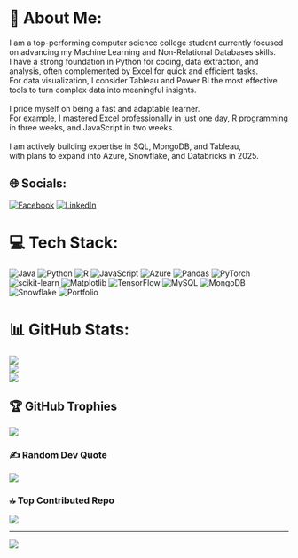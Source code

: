 # 💫 About Me:
I am a top-performing computer science college student currently focused on advancing my Machine Learning and Non-Relational Databases skills. <br>I have a strong foundation in Python for coding, data extraction, and analysis, often complemented by Excel for quick and efficient tasks. <br>For data visualization, I consider Tableau and Power BI the most effective tools to turn complex data into meaningful insights.<br><br>I pride myself on being a fast and adaptable learner. <br>For example, I mastered Excel professionally in just one day, R programming in three weeks, and JavaScript in two weeks.<br><br>I am actively building expertise in SQL, MongoDB, and Tableau, <br>with plans to expand into Azure, Snowflake, and Databricks in 2025.


## 🌐 Socials:
[![Facebook](https://img.shields.io/badge/Facebook-%231877F2.svg?logo=Facebook&logoColor=white)](https://facebook.com/https://www.sololearn.com/en/profile/21948259) [![LinkedIn](https://img.shields.io/badge/LinkedIn-%230077B5.svg?logo=linkedin&logoColor=white)](https://linkedin.com/in/https://www.linkedin.com/in/oscar-castanaza-829a22267/) 

# 💻 Tech Stack:
![Java](https://img.shields.io/badge/java-%23ED8B00.svg?style=for-the-badge&logo=openjdk&logoColor=white) ![Python](https://img.shields.io/badge/python-3670A0?style=for-the-badge&logo=python&logoColor=ffdd54) ![R](https://img.shields.io/badge/r-%23276DC3.svg?style=for-the-badge&logo=r&logoColor=white) ![JavaScript](https://img.shields.io/badge/javascript-%23323330.svg?style=for-the-badge&logo=javascript&logoColor=%23F7DF1E) ![Azure](https://img.shields.io/badge/azure-%230072C6.svg?style=for-the-badge&logo=microsoftazure&logoColor=white) ![Pandas](https://img.shields.io/badge/pandas-%23150458.svg?style=for-the-badge&logo=pandas&logoColor=white) ![PyTorch](https://img.shields.io/badge/PyTorch-%23EE4C2C.svg?style=for-the-badge&logo=PyTorch&logoColor=white) ![scikit-learn](https://img.shields.io/badge/scikit--learn-%23F7931E.svg?style=for-the-badge&logo=scikit-learn&logoColor=white) ![Matplotlib](https://img.shields.io/badge/Matplotlib-%23ffffff.svg?style=for-the-badge&logo=Matplotlib&logoColor=black) ![TensorFlow](https://img.shields.io/badge/TensorFlow-%23FF6F00.svg?style=for-the-badge&logo=TensorFlow&logoColor=white) ![MySQL](https://img.shields.io/badge/mysql-4479A1.svg?style=for-the-badge&logo=mysql&logoColor=white) ![MongoDB](https://img.shields.io/badge/MongoDB-%234ea94b.svg?style=for-the-badge&logo=mongodb&logoColor=white) ![Snowflake](https://img.shields.io/badge/snowflake-%2329B5E8.svg?style=for-the-badge&logo=snowflake&logoColor=white) ![Portfolio](https://img.shields.io/badge/Portfolio-%23000000.svg?style=for-the-badge&logo=firefox&logoColor=#FF7139)
# 📊 GitHub Stats:
![](https://github-readme-stats.vercel.app/api?username=Soichiro-Gardinner&theme=radical&hide_border=false&include_all_commits=true&count_private=false)<br/>
![](https://github-readme-streak-stats.herokuapp.com/?user=Soichiro-Gardinner&theme=radical&hide_border=false)<br/>
![](https://github-readme-stats.vercel.app/api/top-langs/?username=Soichiro-Gardinner&theme=radical&hide_border=false&include_all_commits=true&count_private=false&layout=compact)

## 🏆 GitHub Trophies
![](https://github-profile-trophy.vercel.app/?username=Soichiro-Gardinner&theme=radical&no-frame=true&no-bg=true&margin-w=4)

### ✍️ Random Dev Quote
![](https://quotes-github-readme.vercel.app/api?type=horizontal&theme=radical)

### 🔝 Top Contributed Repo
![](https://github-contributor-stats.vercel.app/api?username=Soichiro-Gardinner&limit=5&theme=radical&combine_all_yearly_contributions=true)

---
[![](https://visitcount.itsvg.in/api?id=Soichiro-Gardinner&icon=6&color=7)](https://visitcount.itsvg.in)

<!-- Proudly created with GPRM ( https://gprm.itsvg.in ) -->
